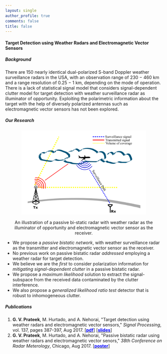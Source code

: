 ```yaml
---
layout: single
author_profile: true
comments: false
title: false
---
```


#### Target Detection using Weather Radars and Electromagnetic Vector Sensors
##### Background
There are 150 nearly identical dual-polarized S-band Doppler weather surveillance radars in the USA, with an observation range of 230 − 460 km and a range resolution of 0.25 − 1 km, depending on the mode of operation. There is a lack of statistical signal model that considers signal-dependent clutter model for target detection with weather surveillance radar as illuminator of opportunity. Exploiting the polarimetric information about the target with the help of diversely polarized antennas such as electromagnetic vector sensors has not been explored.

##### Our Research
<p align="center"><img src="/research/wradaremvs/motivation.png" width="400" height="270"/></p>
<p align="center">An illustration of a passive bi-static radar with weather radar as the illuminator of opportunity and electromagnetic vector sensor as the receiver.</p>

* We propose a _passive bistatic network_, with weather surveillance radar as the transmitter and electromagnetic vector sensor as the receiver.
* No previous work on passive bistatic radar _addressed_ employing a weather radar for target detection.
* We believe we are the _first_ to consider polarization information for _mitigating signal-dependent clutter_ in a passive bistatic radar.
* We propose a _maximum likelihood_ solution to extract the signal-subspace from the received data contaminated by the clutter interference.
* We also propose a _generalized likelihood ratio test_ detector that is robust to inhomogeneous clutter.

##### Publications
1. **G. V. Prateek**, M. Hurtado, and A. Nehorai, "Target detection using weather radars and electromagnetic vector sensors," _Signal Processing_, vol. 137, pages 387-397, Aug 2017. [\[<span style="color:blue">**pdf**</span>\]](/research/wradaremvs/pdfs/[SigProc]Prateek_et_al-2017-Target_detection_using_weather_radar_and_EMVS.pdf) [\[<span style="color:blue">**slides**</span>\]](/research/wradaremvs/pdfs/[Slides]Prateek_2017-Target_detection_using_weather_radar_and_EMVS.pdf)
2. **G. V. Prateek**, M. Hurtado, and A. Nehorai, "Passive bistatic radar using weather radars and electromagnetic vector senors," _38th Conference on Radar Meterology_, Chicago, Aug 2017. [\[<span style="color:blue">**poster**</span>\]](/research/wradaremvs/pdfs/[Poster]Prateek_2017-Target_detection_using_weather_radar_and_EMVS.pdf)